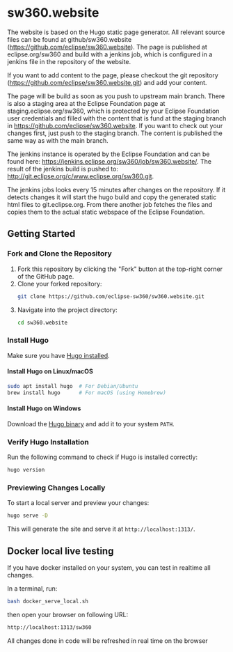 # sw360.website

The website is based on the Hugo static page generator. 
All relevant source files can be found at github/sw360.website (https://github.com/eclipse/sw360.website). 
The page is published at eclipse.org/sw360 and build with a jenkins job, which is configured in a jenkins file in the repository of the website.

If you want to add content to the page, please checkout the git repository (https://github.com/eclipse/sw360.website.git) and add your content.

The page will be build as soon as you push to upstream main branch. There is also a staging area at the Eclipse Foundation page at staging.eclipse.org/sw360, which is protected by your Eclipse Foundation user credentials and filled with the content that is fund at the staging branch in https://github.com/eclipse/sw360.website. If you want to check out your changes first, just push to the staging branch. The content is published the same way as with the main branch.

The jenkins instance is operated by the Eclipse Foundation and can be found here: https://jenkins.eclipse.org/sw360/job/sw360.website/.
The result of the jenkins build is pushed to: http://git.eclipse.org/c/www.eclipse.org/sw360.git.

The jenkins jobs looks every 15 minutes after changes on the repository. If it detects changes it will start the hugo build and copy the generated static html files to git.eclipse.org. From there another job fetches the files and copies them to the actual static webspace of the Eclipse Foundation.

## Getting Started

### Fork and Clone the Repository
1. Fork this repository by clicking the "Fork" button at the top-right corner of the GitHub page.
2. Clone your forked repository:
   ```sh
   git clone https://github.com/eclipse-sw360/sw360.website.git
   ```
3. Navigate into the project directory:
   ```sh
   cd sw360.website
   ```

### Install Hugo
Make sure you have [Hugo installed](https://gohugo.io/getting-started/installing/). 

#### Install Hugo on Linux/macOS
```sh
sudo apt install hugo  # For Debian/Ubuntu
brew install hugo      # For macOS (using Homebrew)
```

#### Install Hugo on Windows
Download the [Hugo binary](https://github.com/gohugoio/hugo/releases) and add it to your system `PATH`.

### Verify Hugo Installation
Run the following command to check if Hugo is installed correctly:
```sh
hugo version
```

### Previewing Changes Locally
To start a local server and preview your changes:
```sh
hugo serve -D
```
This will generate the site and serve it at `http://localhost:1313/`.

## Docker local live testing

If you have docker installed on your system, you can test in realtime all changes.

In a terminal, run:

```sh
bash docker_serve_local.sh
```
then open your browser on following URL:

```sh
http://localhost:1313/sw360
```

All changes done in code will be refreshed in real time on the browser
